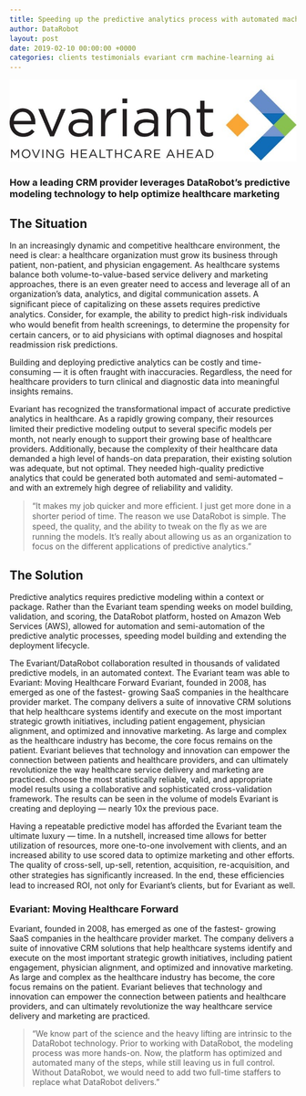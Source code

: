 ```yaml
---
title: Speeding up the predictive analytics process with automated machine learning
author: DataRobot
layout: post
date: 2019-02-10 00:00:00 +0000
categories: clients testimonials evariant crm machine-learning ai
---
```



![evariant](/img//evariant.jpg)
### How a leading CRM provider leverages DataRobot’s predictive modeling technology to help optimize healthcare marketing

## The Situation

In an increasingly dynamic and competitive healthcare environment, the need is clear: a healthcare organization must grow its business through patient, non-patient, and physician engagement. As healthcare systems balance both volume-to-value-based service delivery and marketing approaches, there is an even greater need to access and leverage all of an organization’s data, analytics, and digital communication assets. A signiﬁcant piece of capitalizing on these assets requires predictive analytics. Consider, for example, the ability to predict high-risk individuals who would beneﬁt from health screenings, to determine the propensity for certain cancers, or to aid physicians with optimal diagnoses and hospital readmission risk predictions.

Building and deploying predictive analytics can be costly and time-consuming — it is often fraught with inaccuracies. Regardless, the need for healthcare providers to turn clinical and diagnostic data into meaningful insights remains. 

Evariant has recognized the transformational impact of accurate predictive analytics in healthcare. As a rapidly growing company, their resources limited their predictive modeling output to several speciﬁc models per month, not nearly enough to support their growing base of healthcare providers. Additionally, because the complexity of their healthcare data demanded a high level of hands-on data preparation, their existing solution was adequate, but not optimal. They needed high-quality predictive analytics that could be generated both automated and semi-automated – and with an extremely high degree of reliability and validity.


> “It makes my job quicker and more efﬁcient. I just get more done in a shorter period of time. The reason we use DataRobot is simple. The speed, the quality, and the ability to tweak on the ﬂy as we are running the models. It’s really about allowing us as an organization to focus on the different applications of predictive analytics.”  

## The Solution
Predictive analytics requires predictive modeling within a context or package. Rather than the Evariant team spending weeks on model building, validation, and scoring, the DataRobot platform, hosted on Amazon Web Services (AWS), allowed for automation and semi-automation of the predictive analytic processes, speeding model building and extending the deployment lifecycle. 

The Evariant/DataRobot collaboration resulted in thousands of validated predictive models, in an automated context. The Evariant team was able to 
Evariant: Moving Healthcare Forward Evariant, founded in 2008, has emerged as one of the fastest- growing SaaS companies in the healthcare provider market. The company delivers a suite of innovative CRM solutions that help healthcare systems identify and execute on the most important strategic growth initiatives, including patient engagement, physician alignment, and optimized and innovative marketing. As large and complex as the healthcare industry has become, the core focus remains on the patient. Evariant believes that technology and innovation can empower the connection between patients and healthcare providers, and can ultimately revolutionize the way healthcare service delivery and marketing are practiced.
choose the most statistically reliable, valid, and appropriate model results using a collaborative and sophisticated cross-validation framework. The results can be seen in the volume of models Evariant is creating and deploying — nearly 10x the previous pace.

Having a repeatable predictive model has afforded the Evariant team the ultimate luxury — time. In a nutshell, increased time allows for better utilization of resources, more one-to-one involvement with clients, and an increased ability to use scored data to optimize marketing and other efforts. The quality of cross-sell, up-sell, retention, acquisition, re-acquisition, and other strategies has signiﬁcantly increased. In the end, these efﬁciencies lead to increased ROI, not only for Evariant’s clients, but for Evariant as well.

### Evariant: Moving Healthcare Forward
Evariant, founded in 2008, has emerged as one of the fastest- growing SaaS companies in the healthcare provider market. The company delivers a suite of innovative CRM solutions that help healthcare systems identify and execute on the most important strategic growth initiatives, including patient engagement, physician alignment, and optimized and innovative marketing. As large and complex as the healthcare industry has become, the core focus remains on the patient. Evariant believes that technology and innovation can empower the connection between patients and healthcare providers, and can ultimately revolutionize the way healthcare service delivery and marketing are practiced.



> “We know part of the science and the heavy lifting are intrinsic to the DataRobot technology. Prior to working with DataRobot, the modeling process was more hands-on. Now, the platform has optimized and automated many of the steps, while still leaving us in full control. Without DataRobot, we would need to add two full-time staffers to replace what DataRobot delivers.”  
